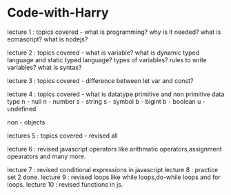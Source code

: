 # Code-with-Harry 
lecture 1 : topics covered - 
what is programming?
why is it needed?
what is ecmascript?
what is nodejs?
 
 lecture 2 : topics covered -
 what is variable?
 what is dynamic typed language and static typed language?
 types of variables?
 rules to write variables?
 what is syntax?
 
lecture 3 : topics covered -
difference between let var and const?


lecture 4 : topics covered -
what is datatype
primitive and non primitive data type
n - null
n - number
s - string
s - symbol
b - bigint
b - boolean
u - undefined

non - objects

lectures 5 : topics covered - 
revised all

lecture 6 : revised javascript operators like arithmatic operators,assignment opearators and many more.

lecture 7 : revised conditional expressions in javascript
lecture 8 : practice set 2 done.
lecture 9 : revised loops like while loops,do-while loops and for loops.
lecture 10 : revised functions in js.
